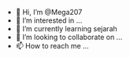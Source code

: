 - 👋 Hi, I’m @Mega207
- 👀 I’m interested in ...
- 🌱 I’m currently learning sejarah 
- 💞️ I’m looking to collaborate on ...
- 📫 How to reach me ...

<!---
Mega207/Mega207 is a ✨ special ✨ repository because its `README.md` (this file) appears on your GitHub profile.
You can click the Preview link to take a look at your changes.
--->
